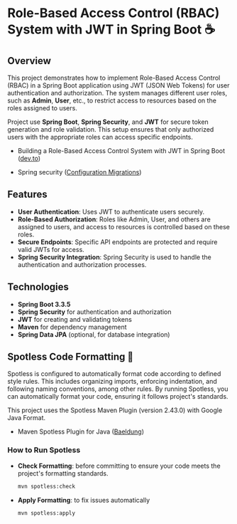 # Role-Based Access Control (RBAC) System with JWT in Spring Boot :coffee:

## Overview

This project demonstrates how to implement Role-Based Access Control (RBAC) in a Spring Boot application using JWT (JSON Web Tokens) for user authentication and authorization. The system manages different user roles, such as **Admin**, **User**, etc., to restrict access to resources based on the roles assigned to users.

Project use **Spring Boot**, **Spring Security**, and **JWT** for secure token generation and role validation. This setup ensures that only authorized users with the appropriate roles can access specific endpoints.


- Building a Role-Based Access Control System with JWT in Spring Boot
  ([dev.to](https://dev.to/alphaaman/building-a-role-based-access-control-system-with-jwt-in-spring-boot-a7l))

- Spring security ([Configuration Migrations](https://docs.spring.io/spring-security/reference/5.8/migration/servlet/config.html))
  

## Features

- **User Authentication**: Uses JWT to authenticate users securely.
- **Role-Based Authorization**: Roles like Admin, User, and others are assigned to users, and access to resources is controlled based on these roles.
- **Secure Endpoints**: Specific API endpoints are protected and require valid JWTs for access.
- **Spring Security Integration**: Spring Security is used to handle the authentication and authorization processes.

## Technologies

- **Spring Boot 3.3.5**
- **Spring Security** for authentication and authorization
- **JWT** for creating and validating tokens
- **Maven** for dependency management
- **Spring Data JPA** (optional, for database integration)

## Spotless Code Formatting :doughnut:

Spotless is configured to automatically format code according to defined style rules. This includes organizing imports, enforcing indentation, and following naming conventions, among other rules. By running Spotless, you can automatically format your code, ensuring it follows project's standards.

This project uses the Spotless Maven Plugin (version 2.43.0) with Google Java Format.
- Maven Spotless Plugin for Java ([Baeldung](https://www.baeldung.com/java-maven-spotless-plugin))
### How to Run Spotless
- **Check Formatting**: before committing to ensure your code meets the project's formatting standards.
  ```bash
  mvn spotless:check
  ```

- **Apply Formatting**: to fix issues automatically
  ```bash
  mvn spotless:apply
  ```
